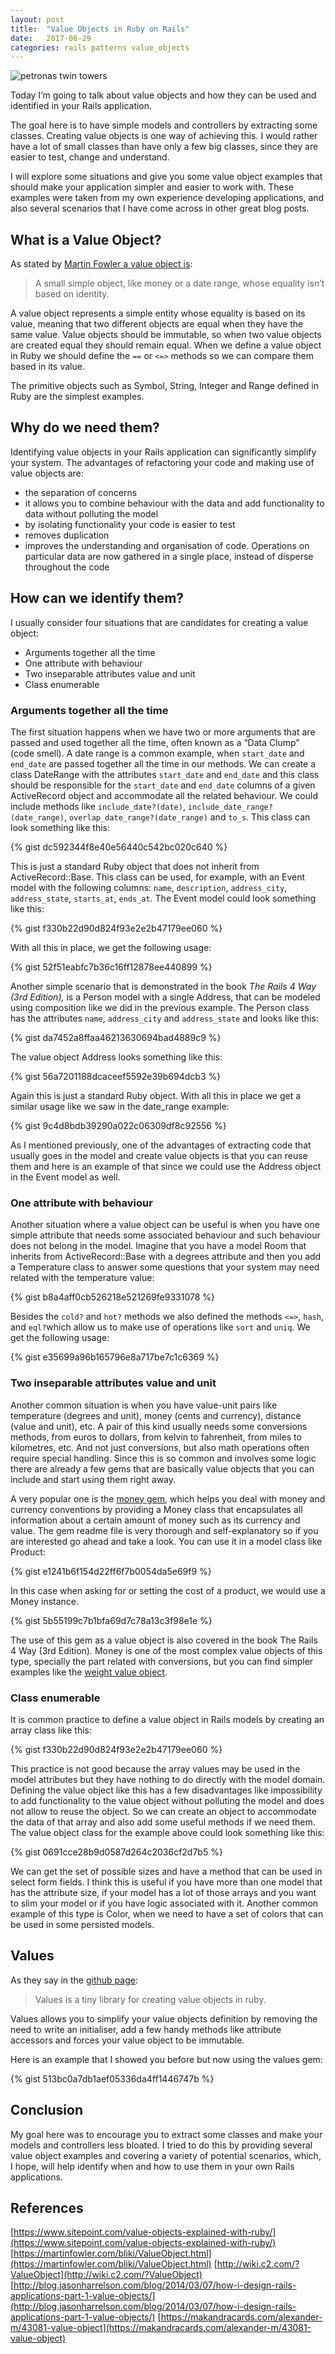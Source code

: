 ```yaml
---
layout: post
title:  "Value Objects in Ruby on Rails"
date:   2017-06-29
categories: rails patterns value_objects
---
```


![petronas twin towers](https://miro.medium.com/max/1400/1*luqPGefqe8_spk1vSncF8Q.jpeg)

Today I’m going to talk about value objects and how they can be used and identified in your Rails application.

The goal here is to have simple models and controllers by extracting some classes. Creating value objects is one way of achieving this. I would rather have a lot of small classes than have only a few big classes, since they are easier to test, change and understand.

I will explore some situations and give you some value object examples that should make your application simpler and easier to work with. These examples were taken from my own experience developing applications, and also several scenarios that I have come across in other great blog posts.

## What is a Value Object?

As stated by [Martin Fowler a value object is](https://martinfowler.com/eaaCatalog/valueObject.html):

> A small simple object, like money or a date range, whose equality isn’t based on identity.

A value object represents a simple entity whose equality is based on its value, meaning that two different objects are equal when they have the same value. Value objects should be immutable, so when two value objects are created equal they should remain equal. When we define a value object in Ruby we should define the `==` or `<=>` methods so we can compare them based in its value.

The primitive objects such as Symbol, String, Integer and Range defined in Ruby are the simplest examples.

## Why do we need them?

Identifying value objects in your Rails application can significantly simplify your system. The advantages of refactoring your code and making use of value objects are:

* the separation of concerns
* it allows you to combine behaviour with the data and add functionality to data without polluting the model
* by isolating functionality your code is easier to test
* removes duplication
* improves the understanding and organisation of code. Operations on particular data are now gathered in a single place, instead of disperse throughout the code

## How can we identify them?

I usually consider four situations that are candidates for creating a value object:

* Arguments together all the time
* One attribute with behaviour
* Two inseparable attributes value and unit
* Class enumerable

### Arguments together all the time

The first situation happens when we have two or more arguments that are passed and used together all the time, often known as a “Data Clump” (code smell). A date range is a common example, when `start_date` and `end_date` are passed together all the time in our methods. We can create a class DateRange with the attributes `start_date` and `end_date` and this class should be responsible for the `start_date` and `end_date` columns of a given ActiveRecord object and accommodate all the related behaviour. We could include methods like `include_date?(date)`, `include_date_range?(date_range)`, `overlap_date_range?(date_range)` and `to_s`. This class can look something like this:

{% gist dc592344f8e40e56440c542bc020c640 %}

This is just a standard Ruby object that does not inherit from ActiveRecord::Base. This class can be used, for example, with an Event model with the following columns: `name`, `description`, `address_city`, `address_state`, `starts_at`, `ends_at`. The Event model could look something like this:

{% gist f330b22d90d824f93e2e2b47179ee060 %}

With all this in place, we get the following usage:

{% gist 52f51eabfc7b36c16ff12878ee440899 %}

Another simple scenario that is demonstrated in the book _The Rails 4 Way (3rd Edition),_ is a Person model with a single Address, that can be modeled using composition like we did in the previous example. The Person class has the attributes `name`, `address_city` and `address_state` and looks like this:

{% gist da7452a8ffaa46213630694bad4889c9 %}

The value object Address looks something like this:

{% gist 56a7201188dcaceef5592e39b694dcb3 %}

Again this is just a standard Ruby object. With all this in place we get a similar usage like we saw in the date_range example:

{% gist 9c4d8bdb39290a022c06309df8c92556 %}

As I mentioned previously, one of the advantages of extracting code that usually goes in the model and create value objects is that you can reuse them and here is an example of that since we could use the Address object in the Event model as well.

### One attribute with behaviour

Another situation where a value object can be useful is when you have one simple attribute that needs some associated behaviour and such behaviour does not belong in the model. Imagine that you have a model Room that inherits from ActiveRecord::Base with a degrees attribute and then you add a Temperature class to answer some questions that your system may need related with the temperature value:

{% gist b8a4aff0cb526218e521269fe9331078 %}

Besides the `cold?` and `hot?` methods we also defined the methods `<=>`, `hash`, and `eql?`which allow us to make use of operations like `sort` and `uniq`_._ We get the following usage:

{% gist e35699a96b165796e8a717be7c1c6369 %}

### Two inseparable attributes value and unit

Another common situation is when you have value-unit pairs like temperature (degrees and unit), money (cents and currency), distance (value and unit), etc. A pair of this kind usually needs some conversions methods, from euros to dollars, from kelvin to fahrenheit, from miles to kilometres, etc. And not just conversions, but also math operations often require special handling. Since this is so common and involves some logic there are already a few gems that are basically value objects that you can include and start using them right away.

A very popular one is the [money gem](https://github.com/RubyMoney/money), which helps you deal with money and currency conventions by providing a Money class that encapsulates all information about a certain amount of money such as its currency and value. The gem readme file is very thorough and self-explanatory so if you are interested go ahead and take a look. You can use it in a model class like Product:

{% gist e1241b6f154d22ff6f7b0054da5e69f9 %}

In this case when asking for or setting the cost of a product, we would use a Money instance.

{% gist 5b55199c7b1bfa69d7c78a13c3f98e1e %}

The use of this gem as a value object is also covered in the book The Rails 4 Way (3rd Edition). Money is one of the most complex value objects of this type, specially the part related with conversions, but you can find simpler examples like the [weight value object](https://github.com/shemerey/weight).

### Class enumerable

It is common practice to define a value object in Rails models by creating an array class like this:

{% gist f330b22d90d824f93e2e2b47179ee060 %}

This practice is not good because the array values may be used in the model attributes but they have nothing to do directly with the model domain. Defining the value object like this has a few disadvantages like impossibility to add functionality to the value object without polluting the model and does not allow to reuse the object. So we can create an object to accommodate the data of that array and also add some useful methods if we need them. The value object class for the example above could look something like this:

{% gist 0691cce28b9d0587d264c2036cf2d7b5 %}

We can get the set of possible sizes and have a method that can be used in select form fields. I think this is useful if you have more than one model that has the attribute size, if your model has a lot of those arrays and you want to slim your model or if you have logic associated with it. Another common example of this type is Color, when we need to have a set of colors that can be used in some persisted models.

## **Values**

As they say in the [github page](https://github.com/tcrayford/Values/tree/master):

> Values is a tiny library for creating value objects in ruby.

Values allows you to simplify your value objects definition by removing the need to write an initialiser, add a few handy methods like attribute accessors and forces your value object to be immutable.

Here is an example that I showed you before but now using the values gem:

{% gist 513bc0a7db1aef05336da4ff1446747b %}

## Conclusion

My goal here was to encourage you to extract some classes and make your models and controllers less bloated. I tried to do this by providing several value object examples and covering a variety of potential scenarios, which, I hope, will help identify when and how to use them in your own Rails applications.

## References

[https://www.sitepoint.com/value-objects-explained-with-ruby/](https://www.sitepoint.com/value-objects-explained-with-ruby/)
[https://martinfowler.com/bliki/ValueObject.html](https://martinfowler.com/bliki/ValueObject.html)
[http://wiki.c2.com/?ValueObject](http://wiki.c2.com/?ValueObject)
[http://blog.jasonharrelson.com/blog/2014/03/07/how-i-design-rails-applications-part-1-value-objects/](http://blog.jasonharrelson.com/blog/2014/03/07/how-i-design-rails-applications-part-1-value-objects/)
[https://makandracards.com/alexander-m/43081-value-object](https://makandracards.com/alexander-m/43081-value-object)
